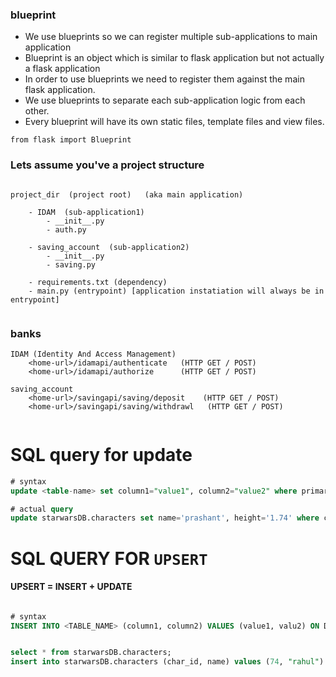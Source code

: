 ### blueprint
- We use blueprints so we can register multiple sub-applications to main application
- Blueprint is an object which is similar to flask application but not actually a flask application
- In order to use blueprints we need to register them against the main flask application.
- We use blueprints to separate each sub-application logic from each other.
- Every blueprint will have its own static files, template files and view files.

```from flask import Blueprint```

### Lets assume you've a project structure

```text

project_dir  (project root)   (aka main application)

    - IDAM  (sub-application1)
        - __init__.py
        - auth.py 
        
    - saving_account  (sub-application2)
        - __init__.py
        - saving.py
        
    - requirements.txt (dependency)
    - main.py (entrypoint) [application instatiation will always be in entrypoint]
    
```


### banks

```
IDAM (Identity And Access Management)
    <home-url>/idamapi/authenticate   (HTTP GET / POST)
    <home-url>/idamapi/authorize      (HTTP GET / POST)

saving_account
    <home-url>/savingapi/saving/deposit    (HTTP GET / POST)
    <home-url>/savingapi/saving/withdrawl   (HTTP GET / POST)
    
```


# SQL query for update

```sql
# syntax
update <table-name> set column1="value1", column2="value2" where primary_key=<primary_value>;

# actual query
update starwarsDB.characters set name='prashant', height='1.74' where char_id=73;
```

# SQL QUERY FOR `UPSERT`


#### UPSERT = INSERT + UPDATE

```sql

# syntax
INSERT INTO <TABLE_NAME> (column1, column2) VALUES (value1, valu2) ON DUPLICATE KEY UPDATE column1=<value1>, column2=<value2>


select * from starwarsDB.characters;
insert into starwarsDB.characters (char_id, name) values (74, "rahul") ON DUPLICATE KEY UPDATE name="rahul";
```
